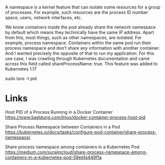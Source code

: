 
A namespace is a kernel feature that can isolate some resources for a group of processes. For example, such resources are the process ID number space, users, network interfaces, etc.



We know containers inside the pod already share the network namespace by default which means they technically have the same IP address.
Apart from this, most things, such as other namespaces, are isolated. For example, process namespace. Containers within the same pod run their process namespace and don’t share any information with another container.
And I wanted precisely the opposite of that to run my application.
For this use case, I was crawling through Kubernetes documentation and came across this field called shareProcessName: true.
This feature was added to Kubernetes 1.17

sudo lsns -t pid

# Links

Host PID of a Process Running in a Docker Container
https://www.baeldung.com/linux/docker-container-process-host-pid

Share Process Namespace between Containers in a Pod
https://kubernetes.io/docs/tasks/configure-pod-container/share-process-namespace/

Share process namespace among containers in a Kubernetes Pod
https://medium.com/surajincloud/share-process-namespace-among-containers-in-a-kubernetes-pod-59eefa449f1a

